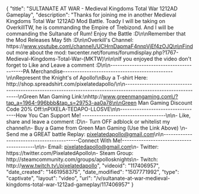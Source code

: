 {
    "title": "SULTANATE AT WAR - Medieval Kingdoms Total War 1212AD Gameplay",
    "description": "Thanks for joining me in another Medieval Kingdoms Total War 1212AD Mod Battle.  Toady I will be taking on OverkillTW, he is commanding the Empire of Trebizond.  And I will be commanding the Sultanate of Rum!  Enjoy the Battle :D\n\nRemember that the Mod Releases May 5th :D\n\nOverkill's Channel: https:\/\/www.youtube.com\/channel\/UCHrnDapmaF4nnpVjEf4zOJQ\n\nFind out more about the mod: twcenter.net\/forums\/forumdisplay.php?1767-Medieval-Kingdoms-Total-War-(MKTW)\n\n\nIf you enjoyed the video don't forget to Like and Leave a comment :D\n\n-----------------------------------------PA Merchandise----------------------------------------------\n\nRepresent the Knight's of Apollo!\nBuy a T-shirt Here: http:\/\/shop.spreadshirt.com\/pixelatedapollo\/\n\n---------------------------------------------------------------------------------------------------------------\nGreen Man Gaming Link:\nhttp:\/\/www.greenmangaming.com\/?tap_a=1964-996bbb&tap_s=29753-aa0a78\n\nGreen Man Gaming Discount Code 20% Off:\nPIXELA-TEDAPO-LLOSVE\n\n----------------------------------How You Can Support Me! -----------------------------------\n\n- Like, share and leave a comment :D\n- Turn OFF adblock or whitelist my channel\n- Buy a Game from Green Man Gaming (Use the Link Above) \n- Send me a GREAT battle Replay: pixelatedapollo@gmail.com\n\n------------------------------------------Connect With Me!-----------------------------------------\n\n- Email: pixelatedapollo@gmail.com\n- Twitter: https:\/\/twitter.com\/PixelatedApollo\n- Steam Group:  http:\/\/steamcommunity.com\/groups\/apollosknights\n- Twitch: http:\/\/www.twitch.tv\/pixelatedapollo",
    "videoid": "117406957",
    "date_created": "1461958375",
    "date_modified": "1507771992",
    "type": "captivate",
    "layout": "video",
    "url": "\/v\/sultanate-at-war-medieval-kingdoms-total-war-1212ad-gameplay\/117406957"
}